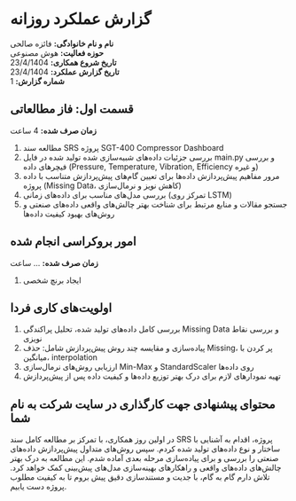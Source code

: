 # گزارش عملکرد روزانه

**نام و نام خانوادگی:** فائزه صالحی  
**حوزه فعالیت:** هوش مصنوعی  
**تاریخ شروع همکاری:** 23/4/1404  
**تاریخ گزارش عملکرد:** 23/4/1404  
**شماره گزارش:** 1


## قسمت اول: فاز مطالعاتی  
**زمان صرف شده:** 4 ساعت

1. مطالعه سند SRS پروژه SGT-400 Compressor Dashboard  
2. بررسی جزئیات داده‌های شبیه‌سازی شده تولید شده در فایل main.py و بررسی فیچرهای داده (Pressure, Temperature, Vibration, Efficiency و غیره)  
3. مرور مفاهیم پیش‌پردازش داده‌ها برای تعیین گام‌های پیش‌پردازش متناسب با داده پروژه (Missing Data، کاهش نویز و نرمال‌سازی)  
4. بررسی مدل‌های مناسب برای داده‌های زمانی (تمرکز روی LSTM)  
5. جستجو مقالات و منابع مرتبط برای شناخت بهتر چالش‌های واقعی داده‌های صنعتی و روش‌های بهبود کیفیت داده‌ها  


## امور بروکراسی انجام شده  
**زمان صرف شده:** ... ساعت  

1. ایجاد برنچ شخصی  


## اولویت‌های کاری فردا  

1. بررسی کامل داده‌های تولید شده، تحلیل پراکندگی Missing Data و بررسی نقاط نویزی  
2. پیاده‌سازی و مقایسه چند روش پیش‌پردازش شامل: حذف Missing، پر کردن با میانگین، interpolation  
3. ارزیابی روش‌های نرمال‌سازی Min-Max و StandardScaler روی داده‌ها  
4. تهیه نمودارهای لازم برای درک بهتر توزیع داده‌ها و کیفیت داده پس از پیش‌پردازش  


## محتوای پیشنهادی جهت کارگذاری در سایت شرکت به نام شما  

در اولین روز همکاری، با تمرکز بر مطالعه کامل سند SRS پروژه، اقدام به آشنایی با ساختار و نوع داده‌های تولید شده کردم. سپس روش‌های متداول پیش‌پردازش داده‌های صنعتی را بررسی و برای پیاده‌سازی مرحله بعدی آماده شدم. این مطالعه به درک بهتر چالش‌های داده‌های واقعی و راهکارهای بهینه‌سازی مدل‌های پیش‌بینی کمک خواهد کرد. تلاش دارم گام به گام، با جدیت و مستندسازی دقیق پیش بروم تا به کیفیت مطلوب پروژه دست یابیم.

